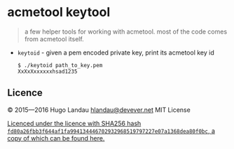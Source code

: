# acmetool keytool

> a few helper tools for working with acmetool. most of the code comes from
> acmetool itself.


* `keytoid` - given a pem encoded private key, print its acmetool key id
  ```
  $ ./keytoid path_to_key.pem
  XxXxXxxxxxxhsad1235
  ```

## Licence

  © 2015—2016 Hugo Landau <hlandau@devever.net>    MIT License

[Licenced under the licence with SHA256 hash
`fd80a26fbb3f644af1fa994134446702932968519797227e07a1368dea80f0bc`, a copy
of
which can be found
here.](https://raw.githubusercontent.com/hlandau/rilts/master/licences/COPYING.MIT)


